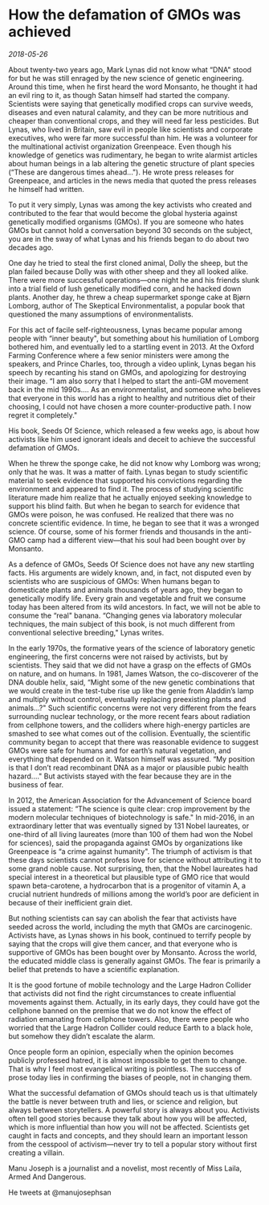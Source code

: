 # How the defamation of GMOs was achieved

*2018-05-26*

About twenty-two years ago, Mark Lynas did not know what “DNA" stood for
but he was still enraged by the new science of genetic engineering.
Around this time, when he first heard the word Monsanto, he thought it
had an evil ring to it, as though Satan himself had started the company.
Scientists were saying that genetically modified crops can survive
weeds, diseases and even natural calamity, and they can be more
nutritious and cheaper than conventional crops, and they will need far
less pesticides. But Lynas, who lived in Britain, saw evil in people
like scientists and corporate executives, who were far more successful
than him. He was a volunteer for the multinational activist organization
Greenpeace. Even though his knowledge of genetics was rudimentary, he
began to write alarmist articles about human beings in a lab altering
the genetic structure of plant species (“These are dangerous times
ahead..."). He wrote press releases for Greenpeace, and articles in the
news media that quoted the press releases he himself had written.

To put it very simply, Lynas was among the key activists who created and
contributed to the fear that would become the global hysteria against
genetically modified organisms (GMOs). If you are someone who hates GMOs
but cannot hold a conversation beyond 30 seconds on the subject, you are
in the sway of what Lynas and his friends began to do about two decades
ago.

One day he tried to steal the first cloned animal, Dolly the sheep, but
the plan failed because Dolly was with other sheep and they all looked
alike. There were more successful operations—one night he and his
friends slunk into a trial field of lush genetically modified corn, and
he hacked down plants. Another day, he threw a cheap supermarket sponge
cake at Bjørn Lomborg, author of The Skeptical Environmentalist, a
popular book that questioned the many assumptions of environmentalists.

For this act of facile self-righteousness, Lynas became popular among
people with “inner beauty", but something about his humiliation of
Lomborg bothered him, and eventually led to a startling event in 2013.
At the Oxford Farming Conference where a few senior ministers were among
the speakers, and Prince Charles, too, through a video uplink, Lynas
began his speech by recanting his stand on GMOs, and apologizing for
destroying their image. “I am also sorry that I helped to start the
anti-GM movement back in the mid 1990s.... As an environmentalist, and
someone who believes that everyone in this world has a right to healthy
and nutritious diet of their choosing, I could not have chosen a more
counter-productive path. I now regret it completely."

His book, Seeds Of Science, which released a few weeks ago, is about how
activists like him used ignorant ideals and deceit to achieve the
successful defamation of GMOs.

When he threw the sponge cake, he did not know why Lomborg was wrong;
only that he was. It was a matter of faith. Lynas began to study
scientific material to seek evidence that supported his convictions
regarding the environment and appeared to find it. The process of
studying scientific literature made him realize that he actually enjoyed
seeking knowledge to support his blind faith. But when he began to
search for evidence that GMOs were poison, he was confused. He realized
that there was no concrete scientific evidence. In time, he began to see
that it was a wronged science. Of course, some of his former friends and
thousands in the anti-GMO camp had a different view—that his soul had
been bought over by Monsanto.

As a defence of GMOs, Seeds Of Science does not have any new startling
facts. His arguments are widely known, and, in fact, not disputed even
by scientists who are suspicious of GMOs: When humans began to
domesticate plants and animals thousands of years ago, they began to
genetically modify life. Every grain and vegetable and fruit we consume
today has been altered from its wild ancestors. In fact, we will not be
able to consume the “real" banana. “Changing genes via laboratory
molecular techniques, the main subject of this book, is not much
different from conventional selective breeding," Lynas writes.

In the early 1970s, the formative years of the science of laboratory
genetic engineering, the first concerns were not raised by activists,
but by scientists. They said that we did not have a grasp on the effects
of GMOs on nature, and on humans. In 1981, James Watson, the
co-discoverer of the DNA double helix, said, “Might some of the new
genetic combinations that we would create in the test-tube rise up like
the genie from Aladdin’s lamp and multiply without control, eventually
replacing preexisting plants and animals...?" Such scientific concerns
were not very different from the fears surrounding nuclear technology,
or the more recent fears about radiation from cellphone towers, and the
colliders where high-energy particles are smashed to see what comes out
of the collision. Eventually, the scientific community began to accept
that there was reasonable evidence to suggest GMOs were safe for humans
and for earth’s natural vegetation, and everything that depended on it.
Watson himself was assured. “My position is that I don’t read
recombinant DNA as a major or plausible pubic health hazard...." But
activists stayed with the fear because they are in the business of fear.

In 2012, the American Association for the Advancement of Science board
issued a statement: “The science is quite clear: crop improvement by the
modern molecular techniques of biotechnology is safe." In mid-2016, in
an extraordinary letter that was eventually signed by 131 Nobel
laureates, or one-third of all living laureates (more than 100 of them
had won the Nobel for sciences), said the propaganda against GMOs by
organizations like Greenpeace is “a crime against humanity". The triumph
of activism is that these days scientists cannot profess love for
science without attributing it to some grand noble cause. Not
surprising, then, that the Nobel laureates had special interest in a
theoretical but plausible type of GMO rice that would spawn
beta-carotene, a hydrocarbon that is a progenitor of vitamin A, a
crucial nutrient hundreds of millions among the world’s poor are
deficient in because of their inefficient grain diet.

But nothing scientists can say can abolish the fear that activists have
seeded across the world, including the myth that GMOs are carcinogenic.
Activists have, as Lynas shows in his book, continued to terrify people
by saying that the crops will give them cancer, and that everyone who is
supportive of GMOs has been bought over by Monsanto. Across the world,
the educated middle class is generally against GMOs. The fear is
primarily a belief that pretends to have a scientific explanation.

It is the good fortune of mobile technology and the Large Hadron
Collider that activists did not find the right circumstances to create
influential movements against them. Actually, in its early days, they
could have got the cellphone banned on the premise that we do not know
the effect of radiation emanating from cellphone towers. Also, there
were people who worried that the Large Hadron Collider could reduce
Earth to a black hole, but somehow they didn’t escalate the alarm.

Once people form an opinion, especially when the opinion becomes
publicly professed hatred, it is almost impossible to get them to
change. That is why I feel most evangelical writing is pointless. The
success of prose today lies in confirming the biases of people, not in
changing them.

What the successful defamation of GMOs should teach us is that
ultimately the battle is never between truth and lies, or science and
religion, but always between storytellers. A powerful story is always
about you. Activists often tell good stories because they talk about how
you will be affected, which is more influential than how you will not be
affected. Scientists get caught in facts and concepts, and they should
learn an important lesson from the cesspool of activism—never try to
tell a popular story without first creating a villain.

Manu Joseph is a journalist and a novelist, most recently of Miss Laila,
Armed And Dangerous.

He tweets at @manujosephsan
